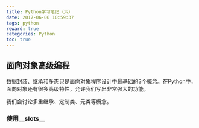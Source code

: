 ```yaml
---
title: Python学习笔记（六）
date: 2017-06-06 10:59:37
tags: python
reward: true
categories: Python
toc: true
---
```


## 面向对象高级编程

数据封装、继承和多态只是面向对象程序设计中最基础的3个概念。在Python中，面向对象还有很多高级特性，允许我们写出非常强大的功能。

我们会讨论多重继承、定制类、元类等概念。

### 使用__slots__











